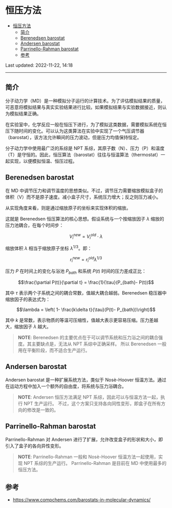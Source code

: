 # 恒压方法

- [恒压方法](#恒压方法)
  - [简介](#简介)
  - [Berenedsen barostat](#berenedsen-barostat)
  - [Andersen barostat](#andersen-barostat)
  - [Parrinello-Rahman barostat](#parrinello-rahman-barostat)
  - [参考](#参考)

Last updated: 2022-11-22, 14:18
****

## 简介

分子动力学（MD）是一种模拟分子运行的计算技术。为了评估模拟结果的质量，可恶意将模拟结果与真实实验结果进行比较。如果模拟结果与实验数据接近，则认为模拟结果正确。

在实验室中，化学反应一般在恒压下进行，为了模拟这类数据，需要模拟系统在恒压下随时间的变化。可以认为这类算法在实验中实现了一个气压调节器（barostat），该方法允许瞬间的压力波动，但是压力均值保持恒定。

分子动力学中使用最广泛的系综是 NPT 系综，其原子数（N）、压力（P）和温度（T）是守恒的。因此，恒压算法（barostat）往往与恒温算法（thermostat）一起实现，以便模拟恒温、恒压过程。

## Berenedsen barostat

在 MD 中调节压力和调节温度的思想类似。不过，调节压力需要缩放模拟盒子的体积（V）而不是原子速度。减小盒子尺寸，系统压力增大；反之则压力减小。

从实现角度来看，则是通过缩放原子的坐标来实现体积的缩放。

这就是 Berenedsen 恒压算法的核心思想。假设系统与一个按缩放因子 $\lambda$ 缩放的压力池耦合，在每个时间步：

$$V_i^{new}=V_i^{old}\cdot \lambda$$

缩放体积 $\lambda$ 相当于缩放原子坐标 $\lambda ^{1/3}$。即：

$$r_i^{new}=r_i^{old}\lambda^{1/3}$$

压力 $P$ 在时间上的变化与浴池 $P_{bath}$ 和系统 $P(t)$ 时间的压力差成正比：

$$\frac{\partial P(t)}{\partial t} = \frac{1}{\tau}(P_{bath}- P(t))$$

其中 $\tau$ 表示两个子系统之间的耦合常数，值越大耦合越弱。Berenedsen 稳压器中缩放因子的表达式为：

$$\lambda = \left( 1-  \frac{k\delta t}{\tau}(P(t)- P_{bath})\right)$$

其中 $k$ 是常数，表示物质的等温可压缩性，值越大表示更容易压缩。压力差越大，缩放因子 $\lambda$ 越大。

> **NOTE**: Berenedsen 的主要优点在于可以调节系统和压力浴之间的耦合强度。其主要缺点是，无法从 NPT 系综中正确采样。
> 所以 Berenedsen 一般用在平衡阶段，而不适合生产运行。

## Andersen barostat

Andersen barostat 是一种扩展系统方法，类似于 Nosè-Hoover 恒温方法。通过在运动方程中加入一个额外的自由度，将系统与压力浴耦合。

> **NOTE**: Andersen 恒压方法满足 NPT 系综，因此可以与恒温方法一起，执行 NPT 生产运行。
> 不过，这个方案只支持各向同性变形，即盒子在所有方向的修改是一致的。

## Parrinello-Rahman barostat

Parrinello-Rahman 对 Andersen 进行了扩展，允许改变盒子的形状和大小，即引入了盒子的各向异性变形。

> **NOTE**: Parrinello-Rahman 一般和 Nosè-Hoover 恒温方法一起使用，实现 NPT 系综的生产运行。
> Parrinello-Rahman 是目前在 MD 中使用最多的恒压方法。

## 参考

- https://www.compchems.com/barostats-in-molecular-dynamics/
